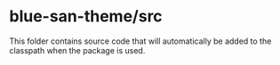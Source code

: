 # blue-san-theme/src

This folder contains source code that will automatically be added to the classpath when
the package is used.
